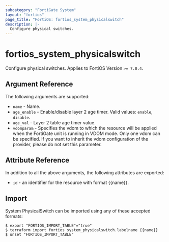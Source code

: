 ```yaml
---
subcategory: "FortiGate System"
layout: "fortios"
page_title: "FortiOS: fortios_system_physicalswitch"
description: |-
  Configure physical switches.
---
```


# fortios_system_physicalswitch
Configure physical switches. Applies to FortiOS Version `>= 7.0.4`.

## Argument Reference

The following arguments are supported:

* `name` - Name.
* `age_enable` - Enable/disable layer 2 age timer. Valid values: `enable`, `disable`.
* `age_val` - Layer 2 table age timer value.
* `vdomparam` - Specifies the vdom to which the resource will be applied when the FortiGate unit is running in VDOM mode. Only one vdom can be specified. If you want to inherit the vdom configuration of the provider, please do not set this parameter.


## Attribute Reference

In addition to all the above arguments, the following attributes are exported:
* `id` - an identifier for the resource with format {{name}}.

## Import

System PhysicalSwitch can be imported using any of these accepted formats:
```
$ export "FORTIOS_IMPORT_TABLE"="true"
$ terraform import fortios_system_physicalswitch.labelname {{name}}
$ unset "FORTIOS_IMPORT_TABLE"
```
